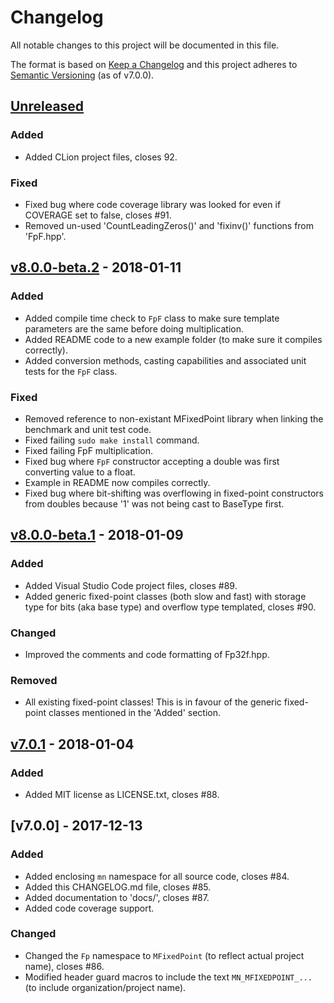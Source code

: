 # Changelog
All notable changes to this project will be documented in this file.

The format is based on [Keep a Changelog](http://keepachangelog.com/en/1.0.0/)
and this project adheres to [Semantic Versioning](http://semver.org/spec/v2.0.0.html) (as of v7.0.0).

## [Unreleased]

### Added
- Added CLion project files, closes 92.

### Fixed
- Fixed bug where code coverage library was looked for even if COVERAGE set to false, closes #91.
- Removed un-used 'CountLeadingZeros()' and 'fixinv()' functions from 'FpF.hpp'.

## [v8.0.0-beta.2] - 2018-01-11

### Added
- Added compile time check to `FpF` class to make sure template parameters are the same before doing multiplication.
- Added README code to a new example folder (to make sure it compiles correctly).
- Added conversion methods, casting capabilities and associated unit tests for the `FpF` class.

### Fixed
- Removed reference to non-existant MFixedPoint library when linking the benchmark and unit test code.
- Fixed failing `sudo make install` command.
- Fixed failing FpF multiplication.
- Fixed bug where `FpF` constructor accepting a double was first converting value to a float.
- Example in README now compiles correctly.
- Fixed bug where bit-shifting was overflowing in fixed-point constructors from doubles because '1' was not being cast to BaseType first.

## [v8.0.0-beta.1] - 2018-01-09

### Added
- Added Visual Studio Code project files, closes #89.
- Added generic fixed-point classes (both slow and fast) with storage type for bits (aka base type) and overflow type templated, closes #90.

### Changed
- Improved the comments and code formatting of Fp32f.hpp.

### Removed
- All existing fixed-point classes! This is in favour of the generic fixed-point classes mentioned in the 'Added' section.

## [v7.0.1] - 2018-01-04

### Added
- Added MIT license as LICENSE.txt, closes #88.

## [v7.0.0] - 2017-12-13

### Added
- Added enclosing `mn` namespace for all source code, closes #84.
- Added this CHANGELOG.md file, closes #85.
- Added documentation to 'docs/', closes #87.
- Added code coverage support.

### Changed
- Changed the `Fp` namespace to `MFixedPoint` (to reflect actual project name), closes #86.
- Modified header guard macros to include the text `MN_MFIXEDPOINT_...` (to include organization/project name).

[Unreleased]: https://github.com/mbedded-ninja/CppTemplate/compare/v8.0.0-beta.2...HEAD
[v8.0.0-beta.2]: https://github.com/mbedded-ninja/CppTemplate/compare/v8.0.0-beta.1...v8.0.0-beta.2
[v8.0.0-beta.1]: https://github.com/mbedded-ninja/CppTemplate/compare/v7.0.1...v8.0.0-beta.1
[v7.0.1]: https://github.com/mbedded-ninja/CppTemplate/compare/v7.0.0...v7.0.1